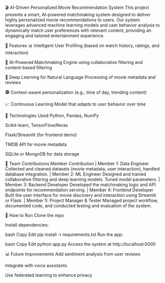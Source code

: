 🎬 AI-Driven Personalized Movie Recommendation System This project presents a smart, AI-powered matchmaking system designed to deliver highly personalized movie recommendations to users. Our system leverages advanced machine learning models and user behavior analysis to dynamically match user preferences with relevant content, providing an engaging and tailored entertainment experience.

🚀 Features 📊 Intelligent User Profiling (based on watch history, ratings, and interaction)

🤖 AI-Powered Matchmaking Engine using collaborative filtering and content-based filtering

🧠 Deep Learning for Natural Language Processing of movie metadata and reviews

🕵️ Context-aware personalization (e.g., time of day, trending content)

📈 Continuous Learning Model that adapts to user behavior over time

🧩 Technologies Used Python, Pandas, NumPy

Scikit-learn, TensorFlow/Keras

Flask/Streamlit (for frontend demo)

TMDB API for movie metadata

SQLite or MongoDB for data storage

👥 Team Contributions Member Contribution | Member 1: Data Engineer Collected and cleaned datasets (movie metadata, user interaction), handled database integration. | Member 2: ML Engineer Designed and trained collaborative filtering and deep learning models. Tuned model parameters. | Member 3: Backend Developer Developed the matchmaking logic and API endpoints for recommendation serving. | Member 4: Frontend Developer Built the user interface for movie discovery and interaction using Streamlit or Flask. | Member 5: Project Manager & Tester Managed project workflow, documented code, and conducted testing and evaluation of the system.

📌 How to Run Clone the repo

Install dependencies:

bash Copy Edit pip install -r requirements.txt Run the app:

bash Copy Edit python app.py Access the system at http://localhost:5000

📊 Future Improvements Add sentiment analysis from user reviews

Integrate with voice assistants

Use federated learning to enhance privacy
